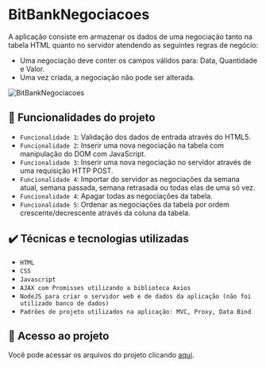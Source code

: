 # BitBankNegociacoes
A aplicação consiste em armazenar os dados de uma negociação tanto na tabela HTML quanto no servidor atendendo as seguintes regras de negócio:

- Uma negociação deve conter os campos válidos para: Data, Quantidade e Valor.
- Uma vez criada, a negociação não pode ser alterada.

![BitBankNegociacoes](https://user-images.githubusercontent.com/3083215/146387928-0a10f3c1-82fc-4742-aba0-0555a18bf5b4.JPG)

## :hammer: Funcionalidades do projeto

- `Funcionalidade 1`: Validação dos dados de entrada através do HTML5.
- `Funcionalidade 2`: Inserir uma nova negociação na tabela com manipulação do DOM com JavaScript.
- `Funcionalidade 3`: Inserir uma nova negociação no servidor através de uma requisição HTTP POST.
- `Funcionalidade 4`: Importar do servidor as negociações da semana atual, semana passada, semana retrasada ou todas elas de uma só vez.
- `Funcionalidade 4`: Apagar todas as negociações da tabela.
- `Funcionalidade 5`: Ordenar as negociações da tabela por ordem crescente/decrescente através da coluna da tabela.

## ✔️ Técnicas e tecnologias utilizadas

- ``HTML``
- ``CSS``
- ``Javascript``
- ``AJAX com Promisses utilizando a biblioteca Axios``
- ``NodeJS para criar o servidor web e de dados da aplicação (não foi utilizado banco de dados)``
- ``Padrões de projeto utilizados na aplicação: MVC, Proxy, Data Bind``

## 📁 Acesso ao projeto
Você pode acessar os arquivos do projeto clicando [aqui](https://github.com/rafast/BitBankNegociacoes).
